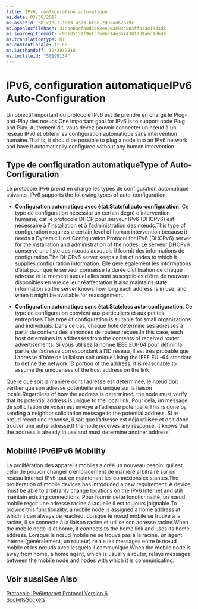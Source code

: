 ```yaml
---
title: IPv6, configuration automatique
ms.date: 03/30/2017
ms.assetid: 581c1d21-1013-43a3-bf3e-2d9ead62b79c
ms.openlocfilehash: 31aaebaefa0d2682ee20ae93496aff42ae1633d8
ms.sourcegitcommit: c93fd5139f9efcf6db514e3474301738a6d1d649
ms.translationtype: HT
ms.contentlocale: fr-FR
ms.lasthandoff: 10/28/2018
ms.locfileid: "50199134"
---
```

# <a name="ipv6-auto-configuration"></a><span data-ttu-id="0c05e-102">IPv6, configuration automatique</span><span class="sxs-lookup"><span data-stu-id="0c05e-102">IPv6 Auto-Configuration</span></span>
<span data-ttu-id="0c05e-103">Un objectif important du protocole IPv6 est de prendre en charge le Plug-and-Play des nœuds.</span><span class="sxs-lookup"><span data-stu-id="0c05e-103">One important goal for IPv6 is to support node Plug and Play.</span></span> <span data-ttu-id="0c05e-104">Autrement dit, vous devez pouvoir connecter un nœud à un réseau IPv6 et obtenir sa configuration automatique sans intervention humaine.</span><span class="sxs-lookup"><span data-stu-id="0c05e-104">That is, it should be possible to plug a node into an IPv6 network and have it automatically configured without any human intervention.</span></span>  
  
## <a name="type-of-auto-configuration"></a><span data-ttu-id="0c05e-105">Type de configuration automatique</span><span class="sxs-lookup"><span data-stu-id="0c05e-105">Type of Auto-Configuration</span></span>  
 <span data-ttu-id="0c05e-106">Le protocole IPv6 prend en charge les types de configuration automatique suivants :</span><span class="sxs-lookup"><span data-stu-id="0c05e-106">IPv6 supports the following types of auto-configuration:</span></span>  
  
-   <span data-ttu-id="0c05e-107">**Configuration automatique avec état**.</span><span class="sxs-lookup"><span data-stu-id="0c05e-107">**Stateful auto-configuration**.</span></span> <span data-ttu-id="0c05e-108">Ce type de configuration nécessite un certain degré d’intervention humaine, car le protocole DHCP pour serveur IPv6 (DHCPv6) est nécessaire à l’installation et à l’administration des nœuds.</span><span class="sxs-lookup"><span data-stu-id="0c05e-108">This type of configuration requires a certain level of human intervention because it needs a Dynamic Host Configuration Protocol for IPv6 (DHCPv6) server for the installation and administration of the nodes.</span></span> <span data-ttu-id="0c05e-109">Le serveur DHCPv6 conserve une liste des nœuds auxquels il fournit des informations de configuration.</span><span class="sxs-lookup"><span data-stu-id="0c05e-109">The DHCPv6 server keeps a list of nodes to which it supplies configuration information.</span></span> <span data-ttu-id="0c05e-110">Elle gère également les informations d’état pour que le serveur connaisse la durée d’utilisation de chaque adresse et le moment auquel elles sont susceptibles d’être de nouveau disponibles en vue de leur réaffectation.</span><span class="sxs-lookup"><span data-stu-id="0c05e-110">It also maintains state information so the server knows how long each address is in use, and when it might be available for reassignment.</span></span>  
  
-   <span data-ttu-id="0c05e-111">**Configuration automatique sans état**.</span><span class="sxs-lookup"><span data-stu-id="0c05e-111">**Stateless auto-configuration**.</span></span> <span data-ttu-id="0c05e-112">Ce type de configuration convient aux particuliers et aux petites entreprises.</span><span class="sxs-lookup"><span data-stu-id="0c05e-112">This type of configuration is suitable for small organizations and individuals.</span></span> <span data-ttu-id="0c05e-113">Dans ce cas, chaque hôte détermine ses adresses à partir du contenu des annonces de routeur reçues.</span><span class="sxs-lookup"><span data-stu-id="0c05e-113">In this case, each host determines its addresses from the contents of received router advertisements.</span></span> <span data-ttu-id="0c05e-114">Si vous utilisez la norme IEEE EUI-64 pour définir la partie de l’adresse correspondant à l’ID réseau, il est très probable que l’adresse d’hôte de la liaison soit unique.</span><span class="sxs-lookup"><span data-stu-id="0c05e-114">Using the IEEE EUI-64 standard to define the network ID portion of the address, it is reasonable to assume the uniqueness of the host address on the link.</span></span>  
  
 <span data-ttu-id="0c05e-115">Quelle que soit la manière dont l’adresse est déterminée, le nœud doit vérifier que son adresse potentielle est unique sur la liaison locale.</span><span class="sxs-lookup"><span data-stu-id="0c05e-115">Regardless of how the address is determined, the node must verify that its potential address is unique to the local link.</span></span> <span data-ttu-id="0c05e-116">Pour cela, un message de sollicitation de voisin est envoyé à l’adresse potentielle.</span><span class="sxs-lookup"><span data-stu-id="0c05e-116">This is done by sending a neighbor solicitation message to the potential address.</span></span> <span data-ttu-id="0c05e-117">Si le nœud reçoit une réponse, il sait que l’adresse est déjà utilisée et doit donc trouver une autre adresse.</span><span class="sxs-lookup"><span data-stu-id="0c05e-117">If the node receives any response, it knows that the address is already in use and must determine another address.</span></span>  
  
## <a name="ipv6-mobility"></a><span data-ttu-id="0c05e-118">Mobilité IPv6</span><span class="sxs-lookup"><span data-stu-id="0c05e-118">IPv6 Mobility</span></span>  
 <span data-ttu-id="0c05e-119">La prolifération des appareils mobiles a créé un nouveau besoin, qui est celui de pouvoir changer d’emplacement de manière arbitraire sur un réseau Internet IPv6 tout en maintenant les connexions existantes.</span><span class="sxs-lookup"><span data-stu-id="0c05e-119">The proliferation of mobile devices has introduced a new requirement: A device must be able to arbitrarily change locations on the IPv6 Internet and still maintain existing connections.</span></span> <span data-ttu-id="0c05e-120">Pour fournir cette fonctionnalité, un nœud mobile reçoit une adresse racine à laquelle il est toujours joignable.</span><span class="sxs-lookup"><span data-stu-id="0c05e-120">To provide this functionality, a mobile node is assigned a home address at which it can always be reached.</span></span> <span data-ttu-id="0c05e-121">Lorsque le nœud mobile se trouve à la racine, il se connecte à la liaison racine et utilise son adresse racine.</span><span class="sxs-lookup"><span data-stu-id="0c05e-121">When the mobile node is at home, it connects to the home link and uses its home address.</span></span> <span data-ttu-id="0c05e-122">Lorsque le nœud mobile ne se trouve pas à la racine, un agent interne (généralement, un routeur) relaie les messages entre le nœud mobile et les nœuds avec lesquels il communique.</span><span class="sxs-lookup"><span data-stu-id="0c05e-122">When the mobile node is away from home, a home agent, which is usually a router, relays messages between the mobile node and nodes with which it is communicating.</span></span>  
  
## <a name="see-also"></a><span data-ttu-id="0c05e-123">Voir aussi</span><span class="sxs-lookup"><span data-stu-id="0c05e-123">See Also</span></span>  
 [<span data-ttu-id="0c05e-124">Protocole IPv6</span><span class="sxs-lookup"><span data-stu-id="0c05e-124">Internet Protocol Version 6</span></span>](../../../docs/framework/network-programming/internet-protocol-version-6.md)  
 [<span data-ttu-id="0c05e-125">Sockets</span><span class="sxs-lookup"><span data-stu-id="0c05e-125">Sockets</span></span>](../../../docs/framework/network-programming/sockets.md)
